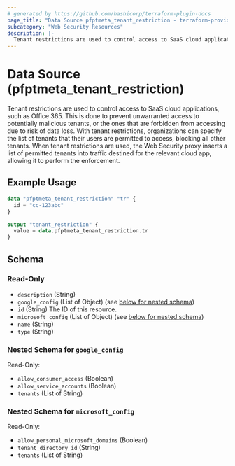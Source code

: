 ```yaml
---
# generated by https://github.com/hashicorp/terraform-plugin-docs
page_title: "Data Source pfptmeta_tenant_restriction - terraform-provider-pfptmeta"
subcategory: "Web Security Resources"
description: |-
  Tenant restrictions are used to control access to SaaS cloud applications, such as Office 365. This is done to prevent unwarranted access to potentially malicious tenants, or the ones that are forbidden from accessing due to risk of data loss. With tenant restrictions, organizations can specify the list of tenants that their users are permitted to access, blocking all other tenants. When tenant restrictions are used, the Web Security proxy inserts a list of permitted tenants into traffic destined for the relevant cloud app, allowing it to perform the enforcement.
---
```


# Data Source (pfptmeta_tenant_restriction)

Tenant restrictions are used to control access to SaaS cloud applications, such as Office 365. This is done to prevent unwarranted access to potentially malicious tenants, or the ones that are forbidden from accessing due to risk of data loss. With tenant restrictions, organizations can specify the list of tenants that their users are permitted to access, blocking all other tenants. When tenant restrictions are used, the Web Security proxy inserts a list of permitted tenants into traffic destined for the relevant cloud app, allowing it to perform the enforcement.

## Example Usage

```terraform
data "pfptmeta_tenant_restriction" "tr" {
  id = "cc-123abc"
}

output "tenant_restriction" {
  value = data.pfptmeta_tenant_restriction.tr
}
```

<!-- schema generated by tfplugindocs -->
## Schema

### Read-Only

- `description` (String)
- `google_config` (List of Object) (see [below for nested schema](#nestedatt--google_config))
- `id` (String) The ID of this resource.
- `microsoft_config` (List of Object) (see [below for nested schema](#nestedatt--microsoft_config))
- `name` (String)
- `type` (String)

<a id="nestedatt--google_config"></a>
### Nested Schema for `google_config`

Read-Only:

- `allow_consumer_access` (Boolean)
- `allow_service_accounts` (Boolean)
- `tenants` (List of String)


<a id="nestedatt--microsoft_config"></a>
### Nested Schema for `microsoft_config`

Read-Only:

- `allow_personal_microsoft_domains` (Boolean)
- `tenant_directory_id` (String)
- `tenants` (List of String)
